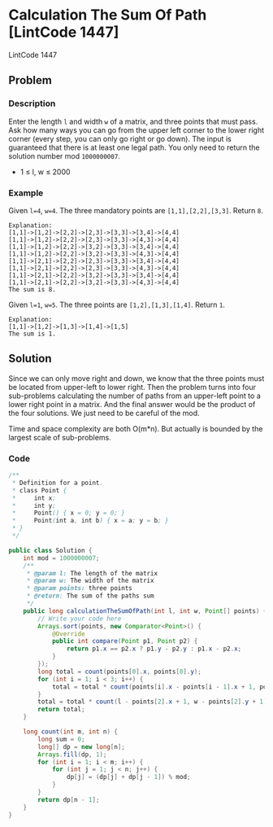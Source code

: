 # Calculation The Sum Of Path \[LintCode 1447\]

LintCode 1447

## Problem

### Description

Enter the length `l` and width `w` of a matrix, and three points that must pass. Ask how many ways you can go from the upper left corner to the lower right corner \(every step, you can only go right or go down\). The input is guaranteed that there is at least one legal path. You only need to return the solution number mod `1000000007`.

* 1 ≤ l, w ≤ 2000

### Example

Given `l=4`, `w=4`. The three mandatory points are `[1,1],[2,2],[3,3]`. Return `8`.

```text
Explanation:
[1,1]->[1,2]->[2,2]->[2,3]->[3,3]->[3,4]->[4,4]
[1,1]->[1,2]->[2,2]->[2,3]->[3,3]->[4,3]->[4,4]
[1,1]->[1,2]->[2,2]->[3,2]->[3,3]->[3,4]->[4,4]
[1,1]->[1,2]->[2,2]->[3,2]->[3,3]->[4,3]->[4,4]
[1,1]->[2,1]->[2,2]->[2,3]->[3,3]->[3,4]->[4,4]
[1,1]->[2,1]->[2,2]->[2,3]->[3,3]->[4,3]->[4,4]
[1,1]->[2,1]->[2,2]->[3,2]->[3,3]->[3,4]->[4,4]
[1,1]->[2,1]->[2,2]->[3,2]->[3,3]->[4,3]->[4,4]
The sum is 8.
```

Given `l=1`, `w=5`. The three points are `[1,2],[1,3],[1,4]`. Return `1`.

```text
Explanation:
[1,1]->[1,2]->[1,3]->[1,4]->[1,5]
The sum is 1.
```

## Solution

Since we can only move right and down, we know that the three points must be located from upper-left to lower right. Then the problem turns into four sub-problems calculating the number of paths from an upper-left point to a lower right point in a matrix. And the final answer would be the product of the four solutions. We just need to be careful of the mod.

Time and space complexity are both O\(m\*n\). But actually is bounded by the largest scale of sub-problems.

### Code

```java
/**
 * Definition for a point.
 * class Point {
 *     int x;
 *     int y;
 *     Point() { x = 0; y = 0; }
 *     Point(int a, int b) { x = a; y = b; }
 * }
 */

public class Solution {
    int mod = 1000000007;
    /**
     * @param l: The length of the matrix
     * @param w: The width of the matrix
     * @param points: three points 
     * @return: The sum of the paths sum
     */
    public long calculationTheSumOfPath(int l, int w, Point[] points) {
        // Write your code here
        Arrays.sort(points, new Comparator<Point>() {
            @Override
            public int compare(Point p1, Point p2) {
                return p1.x == p2.x ? p1.y - p2.y : p1.x - p2.x;
            }
        });
        long total = count(points[0].x, points[0].y);
        for (int i = 1; i < 3; i++) {
            total = total * count(points[i].x - points[i - 1].x + 1, points[i].y - points[i - 1].y + 1) % mod;
        }
        total = total * count(l - points[2].x + 1, w - points[2].y + 1) % mod;
        return total;
    }

    long count(int m, int n) {
        long sum = 0;
        long[] dp = new long[n];
        Arrays.fill(dp, 1);
        for (int i = 1; i < m; i++) {
            for (int j = 1; j < n; j++) {
                dp[j] = (dp[j] + dp[j - 1]) % mod;
            }
        }
        return dp[n - 1];
    }
}
```

